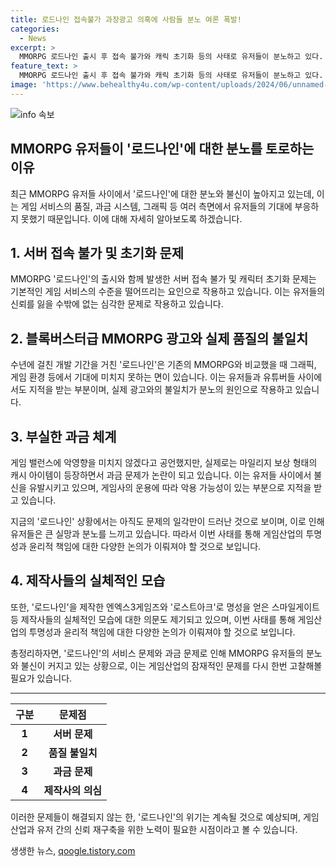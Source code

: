 ```yaml
---
title: 로드나인 접속불가 과장광고 의혹에 사람들 분노 여론 폭발!
categories:
  - News
excerpt: >
  MMORPG 로드나인 출시 후 접속 불가와 캐릭 초기화 등의 사태로 유저들이 분노하고 있다. 초반 흥행을 위한 과장 광고와 현재의 게임 서비스 상태가 이번 사태의 주요 이유로 지적되고 있다. 게임의 품질과 과금 체계 역시 지적을 받았는데, 개발 기간에 비해 퀄리티가 떨어지고 과금 체계가 부당하다는 지적이 나왔다. 현재 사태는 빙산의 일각에 불과하며, 제작사와 유저들 간의 불신이 커지고 있다. 로스트아크로 명성을 쌓은 스마일게이트의 진면목을 드러낼 수 있는 계기로 여겨진다.
feature_text: >
  MMORPG 로드나인 출시 후 접속 불가와 캐릭 초기화 등의 사태로 유저들이 분노하고 있다. 초반 흥행을 위한 과장 광고와 현재의 게임 서비스 상태가 이번 사태의 주요 이유로 지적되고 있다. 게임의 품질과 과금 체계 역시 지적을 받았는데, 개발 기간에 비해 퀄리티가 떨어지고 과금 체계가 부당하다는 지적이 나왔다. 현재 사태는 빙산의 일각에 불과하며, 제작사와 유저들 간의 불신이 커지고 있다. 로스트아크로 명성을 쌓은 스마일게이트의 진면목을 드러낼 수 있는 계기로 여겨진다.
image: 'https://www.behealthy4u.com/wp-content/uploads/2024/06/unnamed-file.png'
---
```


<p><img src="https://www.behealthy4u.com/wp-content/uploads/2024/06/unnamed-file.png" alt="info 속보" /></p>

<h2>MMORPG 유저들이 '로드나인'에 대한 분노를 토로하는 이유</h2>

<p data-ke-size="size16">최근 MMORPG 유저들 사이에서 '로드나인'에 대한 분노와 불신이 높아지고 있는데, 이는 게임 서비스의 품질, 과금 시스템, 그래픽 등 여러 측면에서 유저들의 기대에 부응하지 못했기 때문입니다. 이에 대해 자세히 알아보도록 하겠습니다.</p>

<h2>1. 서버 접속 불가 및 초기화 문제</h2>

<p data-ke-size="size16">MMORPG '로드나인'의 출시와 함께 발생한 서버 접속 불가 및 캐릭터 초기화 문제는 기본적인 게임 서비스의 수준을 떨어뜨리는 요인으로 작용하고 있습니다. 이는 유저들의 신뢰를 잃을 수밖에 없는 심각한 문제로 작용하고 있습니다.</p>

<h2>2. 블록버스터급 MMORPG 광고와 실제 품질의 불일치</h2>

<p data-ke-size="size16">수년에 걸친 개발 기간을 거친 '로드나인'은 기존의 MMORPG와 비교했을 때 그래픽, 게임 환경 등에서 기대에 미치지 못하는 면이 있습니다. 이는 유저들과 유튜버들 사이에서도 지적을 받는 부분이며, 실제 광고와의 불일치가 분노의 원인으로 작용하고 있습니다.</p>

<h2>3. 부실한 과금 체계</h2>

<p data-ke-size="size16">게임 밸런스에 악영향을 미치지 않겠다고 공언했지만, 실제로는 마일리지 보상 형태의 캐시 아이템이 등장하면서 과금 문제가 논란이 되고 있습니다. 이는 유저들 사이에서 불신을 유발시키고 있으며, 게임사의 운용에 따라 악용 가능성이 있는 부분으로 지적을 받고 있습니다.</p>

<p data-ke-size="size16">지금의 '로드나인' 상황에서는 아직도 문제의 일각만이 드러난 것으로 보이며, 이로 인해 유저들은 큰 실망과 분노를 느끼고 있습니다. 따라서 이번 사태를 통해 게임산업의 투명성과 윤리적 책임에 대한 다양한 논의가 이뤄져야 할 것으로 보입니다.</p>

<h2>4. 제작사들의 실체적인 모습</h2>

<p data-ke-size="size16">또한, '로드나인'을 제작한 엔엑스3게임즈와 '로스트아크'로 명성을 얻은 스마일게이트 등 제작사들의 실체적인 모습에 대한 의문도 제기되고 있으며, 이번 사태를 통해 게임산업의 투명성과 윤리적 책임에 대한 다양한 논의가 이뤄져야 할 것으로 보입니다.</p>

<p data-ke-size="size16">총정리하자면, '로드나인'의 서비스 문제와 과금 문제로 인해 MMORPG 유저들의 분노와 불신이 커지고 있는 상황으로, 이는 게임산업의 잠재적인 문제를 다시 한번 고찰해볼 필요가 있습니다.</p>

<hr>

<table>
    <thead>
        <tr>
            <th style="text-align: center;">구분</th>
            <th style="text-align: center;">문제점</th>
        </tr>
    </thead>
    <tbody>
        <tr>
            <td style="text-align: center;"><b>1</b></td>
            <td style="text-align: center;"><b>서버 문제</b></td>
        </tr>
        <tr>
            <td style="text-align: center;"><b>2</b></td>
            <td style="text-align: center;"><b>품질 불일치</b></td>
        </tr>
        <tr>
            <td style="text-align: center;"><b>3</b></td>
            <td style="text-align: center;"><b>과금 문제</b></td>
        </tr>
        <tr>
            <td style="text-align: center;"><b>4</b></td>
            <td style="text-align: center;"><b>제작사의 의심</b></td>
        </tr>
    </tbody>
</table>

<p data-ke-size="size16">이러한 문제들이 해결되지 않는 한, '로드나인'의 위기는 계속될 것으로 예상되며, 게임산업과 유저 간의 신뢰 재구축을 위한 노력이 필요한 시점이라고 볼 수 있습니다.</p>
생생한 뉴스, <a href="https://qoogle.tistory.com" rel="dofollow">qoogle.tistory.com</a>


